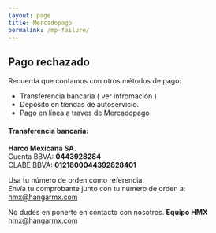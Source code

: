 ```yaml
---
layout: page
title: Mercadopago
permalink: /mp-failure/
---
```


## Pago rechazado
Recuerda que contamos con otros métodos de pago:

 * Transferencia bancaria ( ver infromación )
 * Depósito en tiendas de autoservicio.
 * Pago en línea a traves de Mercadopago

#### Transferencia bancaria:

**Harco Mexicana SA.**  
Cuenta BBVA: **0443928284**  
CLABE  BBVA: **0121800044392828401**  

Usa tu número de orden como referencia.  
Envía tu comprobante junto con tu número de orden a:  [hmx@hangarmx.com](mailto:hmx@hangarmx.com)

No dudes en ponerte en contacto con nosotros.
**Equipo HMX**  
[hmx@hangarmx.com](mailto:hmx@hangarmx.com)
